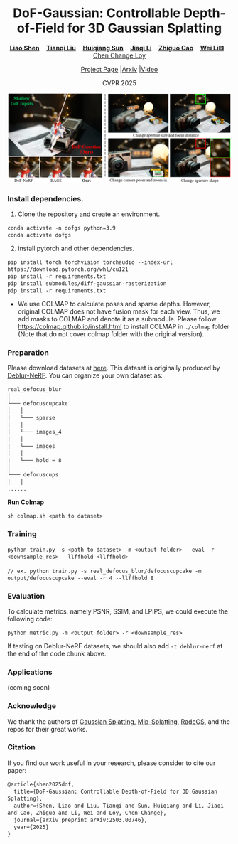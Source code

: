 <p align="center">
  <h1 align="center">DoF-Gaussian: Controllable Depth-of-Field for 3D Gaussian Splatting</h1>
  <p align="center">
    <a href="https://leoshen917.github.io/"><strong>Liao Shen</strong></a>
    &nbsp;&nbsp;
    <a href="https://tqtqliu.github.io/"><strong>Tianqi Liu</strong></a>
    &nbsp;&nbsp;
    <a href="https://huiqiang-sun.github.io/"><strong>Huiqiang Sun</strong></a>
    &nbsp;&nbsp;
    <a href="https://lijia7.github.io"><strong>Jiaqi Li</strong></a>
    &nbsp;&nbsp;
    <a href="http://english.aia.hust.edu.cn/info/1085/1528.htm"><strong>Zhiguo Cao</strong></a>
    &nbsp;&nbsp;
    <a href="https://weivision.github.io/"><strong>Wei Li<sep>✉</sep></strong></a>
    &nbsp;&nbsp;
    <a href="https://www.mmlab-ntu.com/person/ccloy/index.html"<strong>Chen Change Loy</strong></a>
  </p>
  <p align="center">
    <a href="https://dof-gaussian.github.io/"<strong>Project Page</strong></a> |<a href="https://arxiv.org/abs/2503.00746"<strong>Arxiv</strong></a> |<a href="https://www.youtube.com/watch?v=-kaWXVW0TCg"<strong>Video</strong></a> 
  </p>
  <p align="center">
    CVPR 2025
  </p>
</p>


<div align="center">
        <img src="./assets/teaser1.png">
  </div>

### Install dependencies.

1. Clone the repository and create an  environment.

```
conda activate -n dofgs python=3.9
conda activate dofgs
```

2. install pytorch and other dependencies.

```
pip install torch torchvision torchaudio --index-url https://download.pytorch.org/whl/cu121
pip install -r requirements.txt
pip install submodules/diff-gaussian-rasterization
pip install -r requirements.txt
```

- We use COLMAP to calculate poses and sparse depths. However, original COLMAP does not have fusion mask for each view. Thus, we add masks to COLMAP and denote it as a submodule. Please follow https://colmap.github.io/install.html to install COLMAP in `./colmap` folder (Note that do not cover colmap folder with the original version).

### Preparation

Please download datasets at [here](https://drive.google.com/drive/folders/1qXSgGWUbgIfKdNK16AytEHvxO0lRZ0K5). This dataset is originally produced by [Deblur-NeRF](https://github.com/limacv/Deblur-NeRF). You can organize your own dataset as:

```
real_defocus_blur
│
└─── defocuscupcake
│   │
|   └─── sparse
│   │
|   └─── images_4
│   │
|   └─── images
│   │
|   └─── hold = 8
│ 
└─── defocuscups
│   │
......

```

**Run Colmap**

```
sh colmap.sh <path to dataset>
```

### Training

```
python train.py -s <path to dataset> -m <output folder> --eval -r <downsample_res> --llffhold <llffhold>

// ex. python train.py -s real_defocus_blur/defocuscupcake -m output/defocuscupcake --eval -r 4 --llffhold 8
```

### Evaluation

To calculate metrics, namely PSNR, SSIM, and LPIPS, we could execute the following code:

```
python metric.py -m <output folder> -r <downsample_res>
```

If testing on Deblur-NeRF datasets, we should also add `-t deblur-nerf` at the end of the code chunk above.

### Applications

(coming soon)

### Acknowledge

We thank the authors of [Gaussian Splatting](), [Mip-Splatting](https://github.com/graphdeco-inria/gaussian-splatting/tree/main), [RadeGS](https://github.com/BaowenZ/RaDe-GS/tree/main), and the repos for their great works.

### Citation
If you find our work useful in your research, please consider to cite our paper:

```
@article{shen2025dof,
  title={DoF-Gaussian: Controllable Depth-of-Field for 3D Gaussian Splatting},
  author={Shen, Liao and Liu, Tianqi and Sun, Huiqiang and Li, Jiaqi and Cao, Zhiguo and Li, Wei and Loy, Chen Change},
  journal={arXiv preprint arXiv:2503.00746},
  year={2025}
}
```
